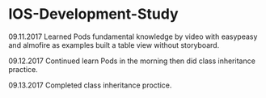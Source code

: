 # IOS-Development-Study

09.11.2017
Learned Pods fundamental knowledge by video with easypeasy and almofire as examples built a table view without storyboard.

09.12.2017
Continued learn Pods in the morning then did class inheritance practice.

09.13.2017
Completed class inheritance proctice.
